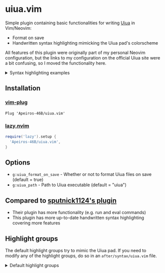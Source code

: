 # uiua.vim

Simple plugin containing basic functionalities for writing [Uiua](https://uiua.org) in Vim/Neovim:

- Format on save
- Handwritten syntax highlighting mimicking the Uiua pad's colorscheme

All features of this plugin were originally part of my personal Neovim configuration, but the links to my configuration on the official Uiua site were a bit confusing, so I moved the functionality here.

<details>
  <summary>Syntax highlighting examples</summary>

  Subscripts with varying function adicity (e.g. dyadic `box`)
  ![](./assets/subscripts.png)

  Snippet from [uiua-plot](https://github.com/Omnikar/uiua-plot) by Omnikar
  ![](./assets/uiua_plot.png)

  Brainfuck interpreter by clarity (member of Uiua Discord)
  ![](./assets/bf.png)
</details>

## Installation

### [vim-plug](https://github.com/junegunn/vim-plug)
```vim
Plug 'Apeiros-46B/uiua.vim'
```

### [lazy.nvim](https://github.com/folke/lazy.nvim)
```lua
require('lazy').setup {
  'Apeiros-46B/uiua.vim',
}
```

## Options

- `g:uiua_format_on_save` - Whether or not to format Uiua files on save (default = true)
- `g:uiua_path` - Path to Uiua executable (default = "uiua")

## Compared to [sputnick1124's plugin](https://github.com/sputnick1124/uiua.vim)

- Their plugin has more functionality (e.g. run and eval commands)
- This plugin has more up-to-date handwritten syntax highlighting covering more features

## Highlight groups

The default highlight groups try to mimic the Uiua pad. If you need to modify any of the highlight groups, do so in an `after/syntax/uiua.vim` file.

<details>
  <summary>Default highlight groups</summary>

  ```vim
  hi def link uiuaIdentifier       Normal
  hi def link uiuaMacro            Normal
  hi def link uiuaMacroSpecial     Normal
  
  " SF = system function
  " P = pervasive
  hi def link uiuaStack            Normal
  hi def link uiuaNoadic           Red
  hi def link uiuaNoadicSF         Red
  hi def link uiuaMonadic          Green
  hi def link uiuaMonadicSF        Green
  hi def link uiuaMonadicP         Green
  hi def link uiuaDyadic           Blue
  hi def link uiuaDyadicSF         Blue
  hi def link uiuaDyadicP          Blue
  hi def link uiuaOther            Purple " triadic and above
  hi def link uiuaOtherSF          Purple
  hi def link uiuaMonadicMod       Yellow
  hi def link uiuaMonadicModSF     Yellow
  hi def link uiuaOtherMod         Purple " dyadic and above
  
  hi def link uiuaNum              Orange
  hi def link uiuaEsc              Aqua
  hi def link uiuaCharSpace        IncSearch " space in character literals
  hi def link uiuaChar             Aqua " character literal
  hi def link uiuaFmt              Aqua " underscore in format strings
  hi def link uiuaStr              Aqua
  hi def link uiuaUnicodeLiteral   Normal " unicode character entry
  
  hi def link uiuaSignature        Normal
  hi def link uiuaPunctuation      Normal " assignments, strands, and ;/;;
  hi def link uiuaModPunct         Normal " module scopes and ~ in module syntax
  hi def link uiuaModName          Yellow
  hi def link uiuaModMemberName    Normal
  hi def link uiuaModBind          Yellow " 'Module ~ "file.ua"'
  hi def link uiuaModRef           Yellow " 'Module~Member'
  hi def link uiuaModImportMember  Normal " ~ Member1 Member2
  hi def link uiuaDebug            Normal
  hi def link uiuaLabel            Green
  hi def link uiuaSemanticComment  Comment " 'Experimental' and 'Track caller'
  hi def link uiuaSignatureComment Comment
  hi def link uiuaComment          Comment
  ```
</details>

